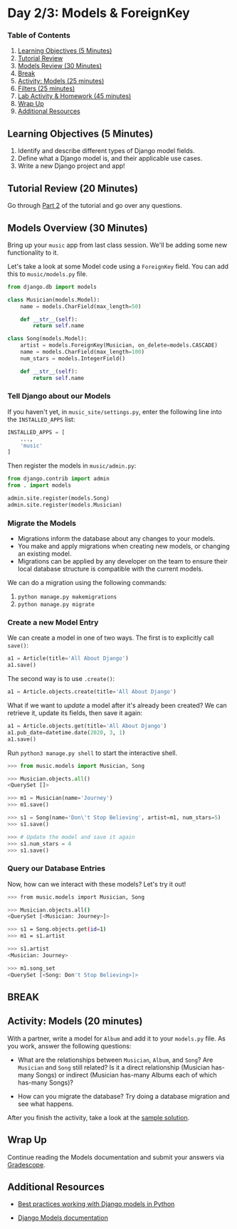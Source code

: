# Day 2/3: Models & ForeignKey

### Table of Contents

1. [Learning Objectives (5 Minutes)](#learning-objectives-5-minutes)
1. [Tutorial Review](#tutorial-review-20-minutes)
1. [Models Review (30 Minutes)](#models-review-30-minutes)
1. [Break](#break)
1. [Activity: Models (25 minutes)](#activity-models-25-minutes)
1. [Filters (25 minutes)](#filters-25-minutes)
1. [Lab Activity & Homework (45 minutes)](#lab-activity-homework-45-minutes)
1. [Wrap Up](#wrap-up)
1. [Additional Resources](#additional-resources)

## Learning Objectives (5 Minutes)

1. Identify and describe different types of Django model fields.
2. Define what a Django model is, and their applicable use cases.
3. Write a new Django project and app!

## Tutorial Review (20 Minutes)

Go through [Part 2](https://docs.djangoproject.com/en/2.2/intro/tutorial01/) of the tutorial and go over any questions.

## Models Overview (30 Minutes)

Bring up your `music` app from last class session. We'll be adding some new functionality to it.

Let's take a look at some Model code using a `ForeignKey` field. You can add this to `music/models.py` file.

```py
from django.db import models

class Musician(models.Model):
    name = models.CharField(max_length=50)

    def __str__(self):
        return self.name

class Song(models.Model):
    artist = models.ForeignKey(Musician, on_delete=models.CASCADE)
    name = models.CharField(max_length=100)
    num_stars = models.IntegerField()

    def __str__(self):
        return self.name
```

### Tell Django about our Models

If you haven't yet, in `music_site/settings.py`, enter the following line into the `INSTALLED_APPS` list:

```py
INSTALLED_APPS = [
    ...,
    'music'
]
```

Then register the models in `music/admin.py`:

```py
from django.contrib import admin
from . import models

admin.site.register(models.Song)
admin.site.register(models.Musician)
```

### Migrate the Models

- Migrations inform the database about any changes to your models.
- You make and apply migrations when creating new models, or changing an existing model.
- Migrations can be applied by any developer on the team to ensure their local database structure is compatible with the current models.

We can do a migration using the following commands:

1. `python manage.py makemigrations`
2. `python manage.py migrate`

### Create a new Model Entry

We can create a model in one of two ways. The first is to explicitly call `save()`:

```py
a1 = Article(title='All About Django')
a1.save()
```

The second way is to use `.create()`:

```py
a1 = Article.objects.create(title='All About Django')
```

What if we want to *update* a model after it's already been created? We can retrieve it, update its fields, then save it again:

```py
a1 = Article.objects.get(title='All About Django')
a1.pub_date=datetime.date(2020, 3, 1)
a1.save()
```

Run `python3 manage.py shell` to start the interactive shell.

```py
>>> from music.models import Musician, Song

>>> Musician.objects.all()
<QuerySet []>

>>> m1 = Musician(name='Journey')
>>> m1.save()

>>> s1 = Song(name='Don\'t Stop Believing', artist=m1, num_stars=5)
>>> s1.save()

>>> # Update the model and save it again
>>> s1.num_stars = 4
>>> s1.save()
```

### Query our Database Entries

Now, how can we interact with these models? Let's try it out!

```bash
>>> from music.models import Musician, Song

>>> Musician.objects.all()
<QuerySet [<Musician: Journey>]>

>>> s1 = Song.objects.get(id=1)
>>> m1 = s1.artist

>>> s1.artist
<Musician: Journey>

>>> m1.song_set
<QuerySet [<Song: Don't Stop Believing>]>
```

## BREAK

## Activity: Models (20 minutes)

With a partner, write a model for `Album` and add it to your `models.py` file. As you work, answer the following questions:

- What are the relationships between `Musician`, `Album`, and `Song`? Are `Musician` and `Song` still related? Is it a direct relationship (Musician has-many Songs) or indirect (Musician has-many Albums each of which has-many Songs)?

- How can you migrate the database? Try doing a database migration and see what happens.

After you finish the activity, take a look at the [sample solution](https://github.com/meredithcat/django-music-site/blob/master/music/models.py).


## Wrap Up

Continue reading the Models documentation and submit your answers via [Gradescope](https://gradescope.com).

## Additional Resources

* [Best practices working with Django models in Python](https://steelkiwi.com/blog/best-practices-working-django-models-python/)

* [Django Models documentation](https://docs.djangoproject.com/en/2.2/topics/db/models/)
